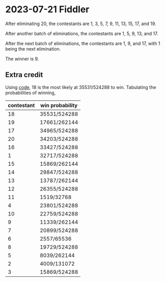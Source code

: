 2023-07-21 Fiddler
==================
After eliminating 20, the contestants
are 1, 3, 5, 7, 9, 11, 13, 15, 17, and 19.

After another batch of eliminations, the contestants are
1, 5, 9, 13, and 17.

After the next batch of eliminations, the contestants are
1, 9, and 17, with 1 being the next elimination.

The winner is 9.

Extra credit
------------
Using [code](20230721.hs), 18 is the most likely at 35531/524288 to win.
Tabulating the probabilities of winning,

|contestant|win probability|
|----------|---------------|
|18|35531/524288|
|19|17661/262144|
|17|34965/524288|
|20|34203/524288|
|16|33427/524288|
|1|32717/524288|
|15|15869/262144|
|14|29847/524288|
|13|13787/262144|
|12|26355/524288|
|11|1519/32768|
|4|23801/524288|
|10|22759/524288|
|9|11339/262144|
|7|20899/524288|
|6|2557/65536|
|8|19729/524288|
|5|8039/262144|
|2|4009/131072|
|3|15869/524288|
